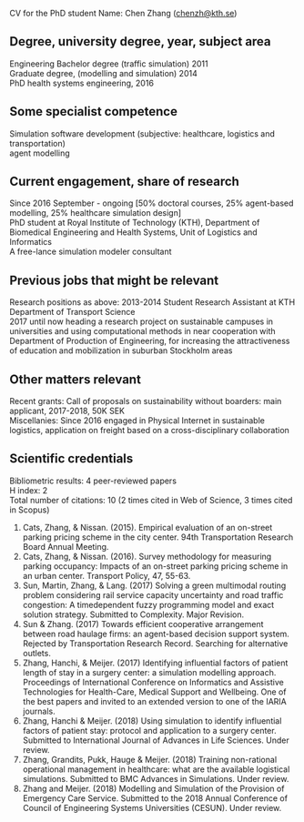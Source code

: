 CV for the PhD student
Name: Chen Zhang (chenzh@kth.se)

## Degree, university degree, year, subject area
Engineering Bachelor degree (traffic simulation) 2011<br/> 
Graduate degree, (modelling and simulation) 2014<br/>
PhD health systems engineering, 2016<br/>

## Some specialist competence
Simulation software development (subjective: healthcare, logistics and transportation)<br />
agent modelling<br />

## Current engagement, share of research
Since 2016 September - ongoing [50% doctoral courses, 25% agent-based modelling, 25% healthcare simulation design]<br />
PhD student at Royal Institute of Technology (KTH), Department of Biomedical Engineering and Health Systems, Unit of Logistics and Informatics<br />
A free-lance simulation modeler consultant<br />

## Previous jobs that might be relevant
Research positions as above: 
2013-2014 Student Research Assistant at KTH Department of Transport Science<br /> 
2017 until now heading a research project on sustainable campuses in universities and using computational methods in near cooperation with Department of Production of Engineering, for increasing the attractiveness of education and mobilization in suburban Stockholm areas<br />

## Other matters relevant
Recent grants: Call of proposals on sustainability without boarders: main applicant, 2017-2018, 50K SEK<br />
Miscellanies: Since 2016 engaged in Physical Internet in sustainable logistics, application on freight based on a cross-disciplinary collaboration<br />

## Scientific credentials 
Bibliometric results:
4 peer-reviewed papers<br />
H index: 2<br />
Total number of citations: 10 (2 times cited in Web of Science, 3 times cited in Scopus)<br />

1. Cats, Zhang, & Nissan. (2015). Empirical evaluation of an on-street parking pricing
scheme in the city center. 94th Transportation Research Board Annual Meeting.
2. Cats, Zhang, & Nissan. (2016). Survey methodology for measuring parking
occupancy: Impacts of an on-street parking pricing scheme in an urban center.
Transport Policy, 47, 55-63.
3. Sun, Martin, Zhang, & Lang. (2017) Solving a green multimodal routing problem
considering rail service capacity uncertainty and road traffic congestion: A timedependent
fuzzy programming model and exact solution strategy. Submitted to
Complexity. Major Revision.
4. Sun & Zhang. (2017) Towards efficient cooperative arrangement between road
haulage firms: an agent-based decision support system. Rejected by Transportation
Research Record. Searching for alternative outlets.
5. Zhang, Hanchi, & Meijer. (2017) Identifying influential factors of patient length of stay
in a surgery center: a simulation modelling approach. Proceedings of International
Conference on Informatics and Assistive Technologies for Health-Care, Medical
Support and Wellbeing. One of the best papers and invited to an extended version to
one of the IARIA journals.
6. Zhang, Hanchi & Meijer. (2018) Using simulation to identify influential factors of
patient stay: protocol and application to a surgery center. Submitted to International
Journal of Advances in Life Sciences. Under review.
7. Zhang, Grandits, Pukk, Hauge & Meijer. (2018) Training non-rational operational
management in healthcare: what are the available logistical simulations. Submitted
to BMC Advances in Simulations. Under review.
8. Zhang and Meijer. (2018) Modelling and Simulation of the Provision of Emergency
Care Service. Submitted to the 2018 Annual Conference of Council of Engineering
Systems Universities (CESUN). Under review.

